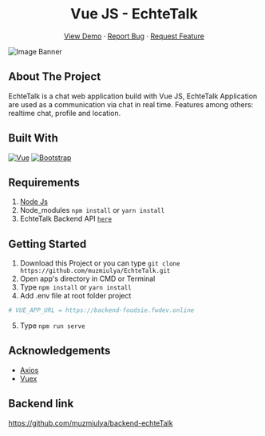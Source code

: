 <h1 align='center'>Vue JS - EchteTalk</h1>
  <p align="center">
    <a href="https://echtetalk.netlify.app/">View Demo</a>
    ·
    <a href="https://github.com/muzmiulya/EchteTalk/issues">Report Bug</a>
    ·
    <a href="https://github.com/muzmiulya/EchteTalk/issues">Request Feature</a>
  </p>

![Image Banner](https://user-images.githubusercontent.com/68628908/96653797-25fe1d00-1364-11eb-9e6e-05f7419fc3bf.jpg)

## About The Project

EchteTalk is a chat web application build with Vue JS, EchteTalk Application are used as a communication via chat in real time. Features among others: realtime chat, profile and location.

## Built With

[![Vue](https://img.shields.io/badge/Vue-v2.6.12-green)](https://github.com/vuejs/vue)
[![Bootstrap](https://img.shields.io/badge/Bootstrap-v4.5.2-blue)](https://github.com/bootstrap-vue/bootstrap-vue)

## Requirements

1. <a href="https://nodejs.org/en/download/">Node Js</a>
2. Node_modules `npm install` or `yarn install`
3. EchteTalk Backend API [`here`](https://github.com/muzmiulya/backend-echteTalk)

## Getting Started

1. Download this Project or you can type `git clone https://github.com/muzmiulya/EchteTalk.git`
2. Open app's directory in CMD or Terminal
3. Type `npm install` or `yarn install`
4. Add .env file at root folder project

```sh
# VUE_APP_URL = https://backend-foodsie.fwdev.online
```

5. Type `npm run serve`

## Acknowledgements

- [Axios](https://www.npmjs.com/package/axios)
- [Vuex](https://vuex.vuejs.org/)

## Backend link

https://github.com/muzmiulya/backend-echteTalk
